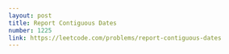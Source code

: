 ```yaml
---
layout: post
title: Report Contiguous Dates
number: 1225
link: https://leetcode.com/problems/report-contiguous-dates
---
```

